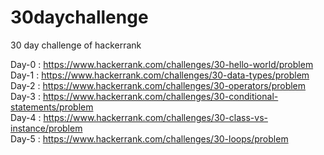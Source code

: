 # 30daychallenge
30  day challenge of hackerrank

Day-0 : https://www.hackerrank.com/challenges/30-hello-world/problem <br>
Day-1 : https://www.hackerrank.com/challenges/30-data-types/problem <br>
Day-2 : https://www.hackerrank.com/challenges/30-operators/problem <br>
Day-3 : https://www.hackerrank.com/challenges/30-conditional-statements/problem <br>
Day-4 : https://www.hackerrank.com/challenges/30-class-vs-instance/problem <br>
Day-5 : https://www.hackerrank.com/challenges/30-loops/problem <br>
